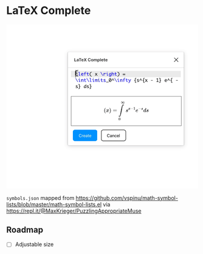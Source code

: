 # LaTeX Complete

![recording](recording.gif)

`symbols.json` mapped from https://github.com/vspinu/math-symbol-lists/blob/master/math-symbol-lists.el via https://repl.it/@MaxKrieger/PuzzlingAppropriateMuse

## Roadmap

-   [ ] Adjustable size
